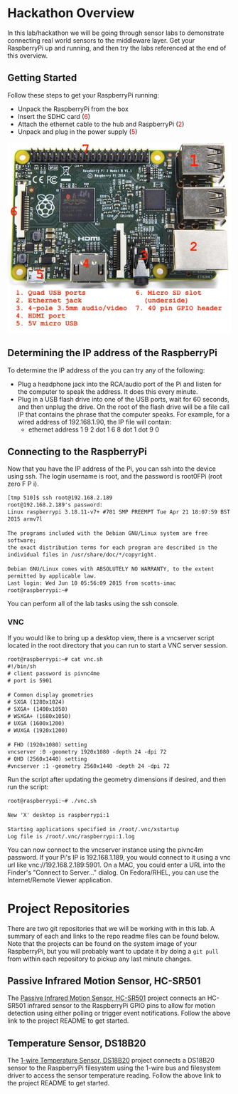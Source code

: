# Hackathon Overview
In this lab/hackathon we will be going through sensor labs to demonstrate connecting real world sensors to the middleware layer. Get your RaspberryPi up and running, and then try the labs referenced at the end of this overview.

## Getting Started
Follow these steps to get your RaspberryPi running:

* Unpack the RaspberryPi from the box
* Insert the SDHC card (<span style="color:red">6</span>)
* Attach the ethernet cable to the hub and RaspberryPi (<span style="color:red">2</span>)
* Unpack and plug in the power supply (<span style="color:red">5</span>)

![image](./images/Pi2View.jpg)


## Determining the IP address of the RaspberryPi
To determine the IP address of the you can try any of the following:

* Plug a headphone jack into the RCA/audio port of the Pi and listen for the computer to speak the address. It does this every minute.
* Plug in a USB flash drive into one of the USB ports, wait for 60 seconds, and then unplug the drive. On the root of the flash drive will be a file call IP that contains the phrase that the computer speaks. For example, for a wired address of 192.168.1.90, the IP file will contain:
	* ethernet address 1 9 2 dot 1 6 8 dot 1 dot 9 0

## Connecting to the RaspberryPi
Now that you have the IP address of the Pi, you can ssh into the device using ssh. The login username is root, and the password is root0FPi (root zero F P i).

	[tmp 510]$ ssh root@192.168.2.189
	root@192.168.2.189's password: 
	Linux raspberrypi 3.18.11-v7+ #781 SMP PREEMPT Tue Apr 21 18:07:59 BST 2015 armv7l
	
	The programs included with the Debian GNU/Linux system are free software;
	the exact distribution terms for each program are described in the
	individual files in /usr/share/doc/*/copyright.
	
	Debian GNU/Linux comes with ABSOLUTELY NO WARRANTY, to the extent
	permitted by applicable law.
	Last login: Wed Jun 10 05:56:09 2015 from scotts-imac
	root@raspberrypi:~#

You can perform all of the lab tasks using the ssh console.

### VNC
If you would like to bring up a desktop view, there is a vncserver script located in the root directory that you can run to start a VNC server session. 

	root@raspberrypi:~# cat vnc.sh 
	#!/bin/sh
	# client password is pivnc4me
	# port is 5901
	
	# Common display geometries
	# SXGA (1280x1024)
	# SXGA+ (1400x1050)
	# WSXGA+ (1680x1050)
	# UXGA (1600x1200)
	# WUXGA (1920x1200)
	
	# FHD (1920x1080) setting
	vncserver :0 -geometry 1920x1080 -depth 24 -dpi 72
	# QHD (2560x1440) setting
	#vncserver :1 -geometry 2560x1440 -depth 24 -dpi 72

Run the script after updating the geometry dimensions if desired, and then run the script:

	root@raspberrypi:~# ./vnc.sh 
	
	New 'X' desktop is raspberrypi:1
	
	Starting applications specified in /root/.vnc/xstartup
	Log file is /root/.vnc/raspberrypi:1.log
	
You can now connect to the vncserver instance using the pivnc4m password. If your Pi's IP is 192.168.1.189, you would connect to it using a vnc url like vnc://192.168.2.189:5901. On a MAC, you could enter a URL into the Finder's "Connect to Server..." dialog. On Fedora/RHEL, you can use the Internet/Remote Viewer application.

# Project Repositories
There are two git repositories that we will be working with in this lab. A summary of each and links to the repo readme files can be found below. Note that the projects can be found on the system image of your RaspberryPi, but you will probably want to update it by doing a `git pull` from within each repository to pickup any last minute changes.

## Passive Infrared Motion Sensor, HC-SR501
The [Passive Infrared Motion Sensor, HC-SR501](https://github.com/burrsutter/rpi_HC-SR501/blob/master/README.md) project connects an HC-SR501 infrared sensor to the RaspberryPi GPIO pins to allow for motion detection using either polling or trigger event notifications. Follow the above link to the project README to get started.

## Temperature Sensor, DS18B20
The [1-wire Temperature Sensor, DS18B20](https://github.com/burrsutter/rpi_DS18B20/blob/master/README.md) project connects a DS18B20 sensor to the RaspberryPi filesystem using the 1-wire bus and filesystem driver to access the sensor temperature reading. Follow the above link to the project README to get started.
